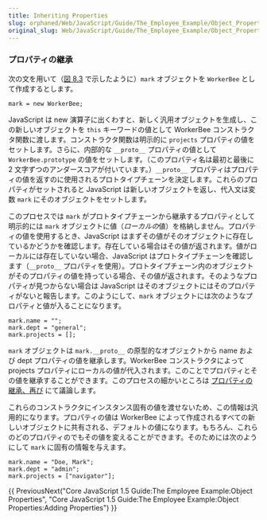 ```yaml
---
title: Inheriting Properties
slug: orphaned/Web/JavaScript/Guide/The_Employee_Example/Object_Properties/Inheriting_Properties
original_slug: Web/JavaScript/Guide/The_Employee_Example/Object_Properties/Inheriting_Properties
---
```

### プロパティの継承

次の文を用いて（[図 8.3](/ja/Core_JavaScript_1.5_Guide/The_Employee_Example/Creating_the_Hierarchy) で示したように）`mark` オブジェクトを `WorkerBee` として作成するとします。

```
mark = new WorkerBee;
```

JavaScript は new 演算子に出くわすと、新しく汎用オブジェクトを生成し、この新しいオブジェクトを `this` キーワードの値として WorkerBee コンストラクタ関数に渡します。コンストラクタ関数は明示的に `projects` プロパティの値をセットします。さらに、内部的な `__proto__` プロパティの値として `WorkerBee.prototype` の値をセットします。（このプロパティ名は最初と最後に 2 文字ずつのアンダースコアが付いています。）`__proto__` プロパティはプロパティの値を返すのに使用されるプロトタイプチェーンを決定します。これらのプロパティがセットされると JavaScript は新しいオブジェクトを返し、代入文は変数 `mark` にそのオブジェクトをセットします。

このプロセスでは `mark` がプロトタイプチェーンから継承するプロパティとして明示的には `mark` オブジェクトに値（*ローカルの*値）を格納しません。プロパティの値を使用するとき、JavaScript はまずその値がそのオブジェクトに存在しているかどうかを確認します。存在している場合はその値が返されます。値がローカルには存在していない場合、JavaScript はプロトタイプチェーンを確認します（`__proto__` プロパティを使用）。プロトタイプチェーン内のオブジェクトがそのプロパティの値を持っている場合、その値が返されます。そのようなプロパティが見つからない場合は JavaScript はそのオブジェクトにはそのプロパティがないと報告します。このようにして、`mark` オブジェクトには次のようなプロパティと値が入ることになります。

```
mark.name = "";
mark.dept = "general";
mark.projects = [];
```

`mark` オブジェクトは `mark.__proto__` の原型的なオブジェクトから name および dept プロパティの値を継承します。WorkerBee コンストラクタによって projects プロパティにローカルの値が代入されます。このことでプロパティとその値を継承することができます。このプロセスの細かいところは [プロパティの継承、再び](/ja/Core_JavaScript_1.5_Guide/Property_Inheritance_Revisited) にて議論します。

これらのコンストラクタにインスタンス固有の値を渡せないため、この情報は汎用的になります。プロパティの値は WorkerBee によって作成されるすべての新しいオブジェクトに共有される、デフォルトの値になります。もちろん、これらのどのプロパティのでもその値を変えることができます。そのためには次のようにして `mark` に固有の情報を与えます。

```
mark.name = "Doe, Mark";
mark.dept = "admin";
mark.projects = ["navigator"];
```

{{ PreviousNext("Core JavaScript 1.5 Guide:The Employee Example:Object Properties", "Core JavaScript 1.5 Guide:The Employee Example:Object Properties:Adding Properties") }}
